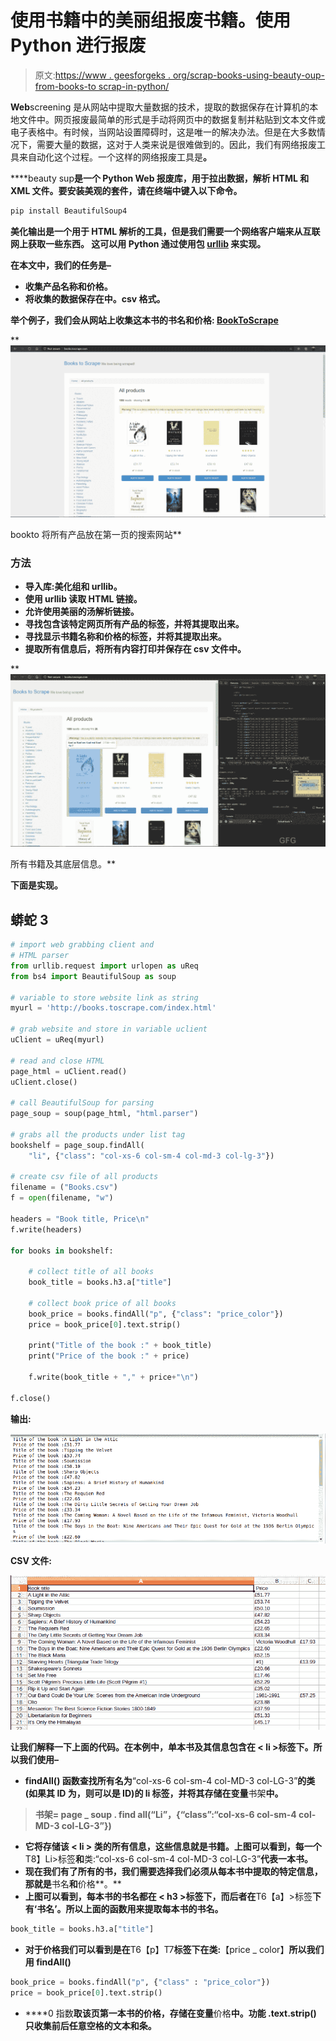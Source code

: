 # 使用书籍中的美丽组报废书籍。使用 Python 进行报废

> 原文:[https://www . geesforgeks . org/scrap-books-using-beauty-oup-from-books-to scrap-in-python/](https://www.geeksforgeeks.org/scrap-books-using-beautifulsoup-from-books-toscrape-in-python/)

**Web**screening 是从网站中提取大量数据的技术，提取的数据保存在计算机的本地文件中。网页报废最简单的形式是手动将网页中的数据复制并粘贴到文本文件或电子表格中。有时候，当网站设置障碍时，这是唯一的解决办法。但是在大多数情况下，需要大量的数据，这对于人类来说是很难做到的。因此，我们有网络报废工具来自动化这个过程。一个这样的网络报废工具是[](https://www.geeksforgeeks.org/implementing-web-scraping-python-beautiful-soup/)****。****

****beauty sup**是一个 Python Web 报废库，用于拉出数据，解析 HTML 和 XML 文件。要安装美观的套件，请在终端中键入以下命令。**

```py
pip install BeautifulSoup4
```

**美化输出是一个用于 HTML 解析的工具，但是我们需要一个网络客户端来从互联网上获取一些东西。
这可以用 Python 通过使用包 [**urllib**](https://www.geeksforgeeks.org/python-urllib-module/) 来实现。**

**在本文中，我们的任务是–**

*   **收集产品名称和价格。**
*   **将收集的数据保存在中。csv 格式。**

**举个例子，我们会从网站上收集这本书的书名和价格: [BookToScrape](http://books.toscrape.com/)**

**![](img/00010e246f3dbf03f5fcde166ffc3337.png)

bookto 将所有产品放在第一页的搜索网站** 

### **方法**

*   **导入库:美化组和 urllib。**
*   **使用 urllib 读取 HTML 链接。**
*   **允许使用美丽的汤解析链接。**
*   **寻找包含该特定网页所有产品的标签，并将其提取出来。**
*   **寻找显示书籍名称和价格的标签，并将其提取出来。**
*   **提取所有信息后，将所有内容打印并保存在 csv 文件中。**

**![](img/1f7cc4618fd4f30c6f4e237437fc558b.png)

所有书籍及其底层信息。** 

**下面是实现。**

## **蟒蛇 3**

```py
# import web grabbing client and
# HTML parser
from urllib.request import urlopen as uReq
from bs4 import BeautifulSoup as soup

# variable to store website link as string
myurl = 'http://books.toscrape.com/index.html'

# grab website and store in variable uclient
uClient = uReq(myurl)

# read and close HTML
page_html = uClient.read()
uClient.close()

# call BeautifulSoup for parsing
page_soup = soup(page_html, "html.parser")

# grabs all the products under list tag
bookshelf = page_soup.findAll(
    "li", {"class": "col-xs-6 col-sm-4 col-md-3 col-lg-3"})

# create csv file of all products
filename = ("Books.csv")
f = open(filename, "w")

headers = "Book title, Price\n"
f.write(headers)

for books in bookshelf:

    # collect title of all books
    book_title = books.h3.a["title"]

    # collect book price of all books
    book_price = books.findAll("p", {"class": "price_color"})
    price = book_price[0].text.strip()

    print("Title of the book :" + book_title)
    print("Price of the book :" + price)

    f.write(book_title + "," + price+"\n")

f.close()
```

****输出:****

**![](img/3e4652c582e07936fe2e32e25251d7d7.png)**

****CSV 文件:****

**![](img/73bd32f54b1112d85e9fea7c621b89ec.png)**

**让我们解释一下上面的代码。在本例中，单本书及其信息包含在 **< li >标签**下。所以我们使用–**

*   ****findAll()** 函数查找所有名为**“col-xs-6 col-sm-4 col-MD-3 col-LG-3”**的类(如果其 ID 为，则可以是 ID)的 li 标签，并将其存储在变量**书架**中。**

> **书架= page _ soup . find all(“Li”，{“class”:“col-xs-6 col-sm-4 col-MD-3 col-LG-3”})**

*   **它将存储该 **< li >** 类的所有信息，这些信息就是书籍。上图可以看到，每一个**T8】Li>标签**和**类:“col-xs-6 col-sm-4 col-MD-3 col-LG-3”**代表一本书。**
*   **现在我们有了所有的书，我们需要选择我们必须从每本书中提取的特定信息，那就是**书名**和**价格**。** 
*   **上图可以看到，每本书的书名都在 **< h3 >标签**下，而后者在**T6【a】>标签**下有‘书名’。所以上面的函数用来提取每本书的书名。**

```py
book_title = books.h3.a["title"]
```

*   **对于价格我们可以看到是在**T6【p】T7**标签下在类:**【price _ color】**所以我们用 **findAll()****

```py
book_price = books.findAll("p", {"class" : "price_color"})
price = book_price[0].text.strip()
```

*   ****0 指数**取该页第一本书的价格，存储在变量**价格**中。功能 **.text.strip()** 只收集前后任意空格的文本和条。**